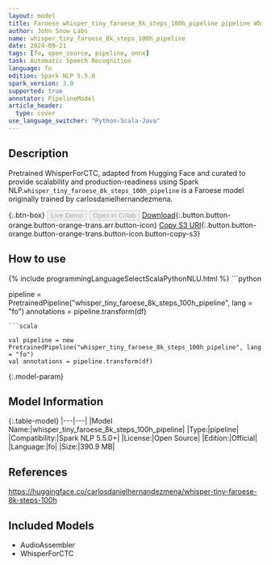 ```yaml
---
layout: model
title: Faroese whisper_tiny_faroese_8k_steps_100h_pipeline pipeline WhisperForCTC from carlosdanielhernandezmena
author: John Snow Labs
name: whisper_tiny_faroese_8k_steps_100h_pipeline
date: 2024-09-21
tags: [fo, open_source, pipeline, onnx]
task: Automatic Speech Recognition
language: fo
edition: Spark NLP 5.5.0
spark_version: 3.0
supported: true
annotator: PipelineModel
article_header:
  type: cover
use_language_switcher: "Python-Scala-Java"
---
```


## Description

Pretrained WhisperForCTC, adapted from Hugging Face and curated to provide scalability and production-readiness using Spark NLP.`whisper_tiny_faroese_8k_steps_100h_pipeline` is a Faroese model originally trained by carlosdanielhernandezmena.

{:.btn-box}
<button class="button button-orange" disabled>Live Demo</button>
<button class="button button-orange" disabled>Open in Colab</button>
[Download](https://s3.amazonaws.com/auxdata.johnsnowlabs.com/public/models/whisper_tiny_faroese_8k_steps_100h_pipeline_fo_5.5.0_3.0_1726877886786.zip){:.button.button-orange.button-orange-trans.arr.button-icon}
[Copy S3 URI](s3://auxdata.johnsnowlabs.com/public/models/whisper_tiny_faroese_8k_steps_100h_pipeline_fo_5.5.0_3.0_1726877886786.zip){:.button.button-orange.button-orange-trans.button-icon.button-copy-s3}

## How to use



<div class="tabs-box" markdown="1">
{% include programmingLanguageSelectScalaPythonNLU.html %}
```python

pipeline = PretrainedPipeline("whisper_tiny_faroese_8k_steps_100h_pipeline", lang = "fo")
annotations =  pipeline.transform(df)   

```
```scala

val pipeline = new PretrainedPipeline("whisper_tiny_faroese_8k_steps_100h_pipeline", lang = "fo")
val annotations = pipeline.transform(df)

```
</div>

{:.model-param}
## Model Information

{:.table-model}
|---|---|
|Model Name:|whisper_tiny_faroese_8k_steps_100h_pipeline|
|Type:|pipeline|
|Compatibility:|Spark NLP 5.5.0+|
|License:|Open Source|
|Edition:|Official|
|Language:|fo|
|Size:|390.9 MB|

## References

https://huggingface.co/carlosdanielhernandezmena/whisper-tiny-faroese-8k-steps-100h

## Included Models

- AudioAssembler
- WhisperForCTC